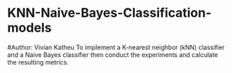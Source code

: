 # KNN-Naive-Bayes-Classification-models
#Author: Vivian Katheu
To implement a K-nearest neighbor (kNN) classifier  and a Naive Bayes classifier then conduct the experiments and calculate the resulting metrics.
